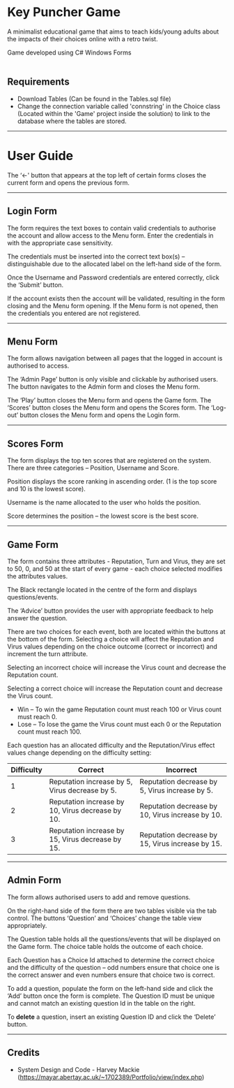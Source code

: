 # Key Puncher Game

A minimalist educational game that aims to teach kids/young adults about the impacts of their choices online with a retro twist.

Game developed using C# Windows Forms 
<br/>
<br/>

## Requirements
- Download Tables (Can be found in the Tables.sql file)
- Change the connection variable called 'connstring' in the Choice class (Located within the 'Game' project inside the solution) to link to the database where the tables are stored.



---
# User Guide

The ‘<-' button that appears at the top left of certain forms closes the current form and opens the previous form.

---

## Login Form

The form requires the text boxes to contain valid credentials to authorise the account and allow access to the Menu form. Enter the credentials in with the appropriate case sensitivity. 

The credentials must be inserted into the correct text box(s) – distinguishable due to the allocated label on the left-hand side of the form.

Once the Username and Password credentials are entered correctly, click the ‘Submit’ button.  

If the account exists then the account will be validated, resulting in the form closing and the Menu form opening. If the Menu form is not opened, then the credentials you entered are not registered.

---

## Menu Form
 The form allows navigation between all pages that the logged in account is authorised to access.  

 The ‘Admin Page’ button is only visible and clickable by authorised users. The button navigates to the Admin form and closes the Menu form. 

 The ‘Play’ button closes the Menu form and opens the Game form. 
 The ‘Scores’ button closes the Menu form and opens the Scores form. 
 The ‘Log-out’ button closes the Menu form and opens the Login form.

---
## Scores Form
 The form displays the top ten scores that are registered on the system. There are three categories – Position, Username and Score. 

  Position displays the score ranking in ascending order. (1 is the top score and 10 is the lowest score).  

 Username is the name allocated to the user who holds the position.  

 Score determines the position – the lowest score is the best score. 

---
## Game Form
 The form contains three attributes - Reputation, Turn and Virus, they are set to 50, 0, and 50 at the start of every game - each choice selected modifies the attributes values. 

 The Black rectangle located in the centre of the form and displays questions/events.

 The ‘Advice’ button provides the user with appropriate feedback to help answer the question.

 There are two choices for each event, both are located within the buttons at the bottom of the form. Selecting a choice will affect the Reputation and Virus values depending on the choice outcome (correct or incorrect) and increment the turn attribute. 

 Selecting an incorrect choice will increase the Virus count and decrease the Reputation count. 

 Selecting a correct choice will increase the Reputation count and decrease the Virus count.

- Win – To win the game Reputation count must reach 100 or Virus count must reach 0.  
- Lose – To lose the game the Virus count must each 0 or the Reputation count must reach 100. 

Each question has an allocated difficulty and the Reputation/Virus effect values change depending on the difficulty setting: 

| Difficulty  | Correct | Incorrect |
| ------------- | ------------- | ------------- |
| 1  | Reputation increase by 5, Virus decrease by 5. | Reputation decrease by 5, Virus increase by 5.  |
| 2  | Reputation increase by 10, Virus decrease by 10. | Reputation decrease by 10, Virus increase by 10. |
| 3  | Reputation increase by 15, Virus decrease by 15. | Reputation decrease by 15, Virus increase by 15. |
---
## Admin Form

 The form allows authorised users to add and remove questions. 

 On the right-hand side of the form there are two tables visible via the tab control. The buttons ‘Question’ and ‘Choices’ change the table view appropriately. 

 The Question table holds all the questions/events that will be displayed on the Game form. The choice table holds the outcome of each choice. 

 Each Question has a Choice Id attached to determine the correct choice and the difficulty of the question – odd numbers ensure that choice one is the correct answer and even numbers ensure that choice two is correct. 

 To add a question, populate the form on the left-hand side and click the ‘Add’ button once the form is complete. The Question ID must be unique and cannot match an existing question Id in the table on the right.  

 To **delete** a question, insert an existing Question ID and click the ‘Delete’ button. 

 ---

 ## Credits

 - System Design and Code - Harvey Mackie (https://mayar.abertay.ac.uk/~1702389/Portfolio/view/index.php)

